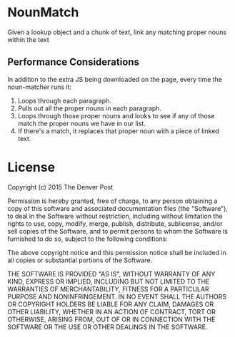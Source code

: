 # NounMatch
Given a lookup object and a chunk of text, link any matching proper nouns within the text

## Performance Considerations
In addition to the extra JS being downloaded on the page, every time the noun-matcher runs  it:

1. Loops through each paragraph.
2. Pulls out all the proper nouns in each paragraph.
3. Loops through those proper nouns and looks to see if any of those match the proper nouns we have in our list.
4. If there's a match, it replaces that proper noun with a piece of linked text.

# License
Copyright (c) 2015 The Denver Post

Permission is hereby granted, free of charge, to any person obtaining a copy
of this software and associated documentation files (the "Software"), to deal
in the Software without restriction, including without limitation the rights
to use, copy, modify, merge, publish, distribute, sublicense, and/or sell
copies of the Software, and to permit persons to whom the Software is
furnished to do so, subject to the following conditions:

The above copyright notice and this permission notice shall be included in all
copies or substantial portions of the Software.

THE SOFTWARE IS PROVIDED "AS IS", WITHOUT WARRANTY OF ANY KIND, EXPRESS OR
IMPLIED, INCLUDING BUT NOT LIMITED TO THE WARRANTIES OF MERCHANTABILITY,
FITNESS FOR A PARTICULAR PURPOSE AND NONINFRINGEMENT. IN NO EVENT SHALL THE
AUTHORS OR COPYRIGHT HOLDERS BE LIABLE FOR ANY CLAIM, DAMAGES OR OTHER
LIABILITY, WHETHER IN AN ACTION OF CONTRACT, TORT OR OTHERWISE, ARISING FROM,
OUT OF OR IN CONNECTION WITH THE SOFTWARE OR THE USE OR OTHER DEALINGS IN THE
SOFTWARE.

